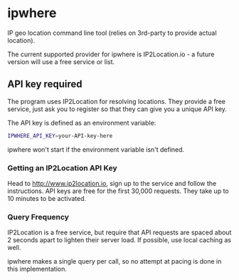 # ipwhere

IP geo location command line tool (relies on 3rd-party to provide actual
location).

The current supported provider for ipwhere is IP2Location.io - a future version
will use a free service or list.


## API key required

The program uses IP2Location for resolving locations.  They provide a free
service, just ask you to register so that they can give you a unique API key.

The API key is defined as an environment variable:

```bash
IPWHERE_API_KEY=your-API-key-here
```

ipwhere won't start if the environment variable isn't defined.


### Getting an IP2Location API Key

Head to http://www.ip2location.io, sign up to the service and follow the
instructions.  API keys are free for the first 30,000 requests.  They take up to
10 minutes to be activated.


### Query Frequency

IP2Location is a free service, but require that API requests are spaced about 2
seconds apart to lighten their server load.  If possible, use local caching as
well.

ipwhere makes a single query per call, so no attempt at pacing is done in this
implementation.

